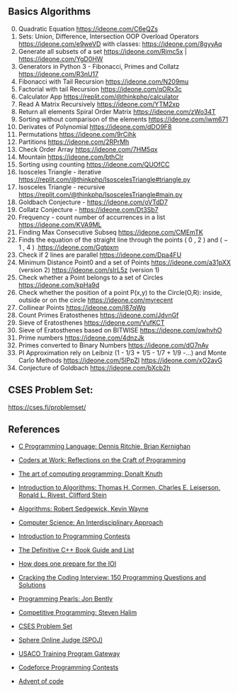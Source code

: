 ## Basics Algorithms
 0. Quadratic Equation https://ideone.com/C6eQZs
 1. Sets: Union, Difference, Intersection OOP Overload Operators https://ideone.com/e9weVD with classes: https://ideone.com/8gyyAq
 2. Generate all subsets of a set https://ideone.com/Rjmc5x | https://ideone.com/YgD0HW
 3. Generators in Python 3 - Fibonacci, Primes and Collatz https://ideone.com/R3nU17
 4. Fibonacci with Tail Recursion https://ideone.com/N209mu
 5. Factorial with tail Recursion https://ideone.com/qORx3c
 6. Calculator App https://replit.com/@thinkphp/calculator
 7. Read A Matrix Recursively https://ideone.com/YTM2xp
 8. Return all elements Spiral Order Matrix https://ideone.com/zWo34T
 9. Sorting without comparison of the elements https://ideone.com/iwm671
10. Derivates of Polynomial https://ideone.com/dDO9F8
11. Permutations https://ideone.com/9rCihk
12. Partitions https://ideone.com/2RPrMh
13. Check Order Array https://ideone.com/7HM5qx
14. Mountain https://ideone.com/bthCIr
15. Sorting using counting https://ideone.com/QUOfCC
16. Isosceles Triangle - iterative https://replit.com/@thinkphp/IsoscelesTriangle#triangle.py
17. Isosceles Triangle - recursive https://replit.com/@thinkphp/IsoscelesTriangle#main.py
18. Goldbach Conjecture - https://ideone.com/oVTdD7
19. Collatz Conjecture - https://ideone.com/Dt3Sb7
20. Frequency - count number of accurrences in a list https://ideone.com/KVA9ML
21. Finding Max Consecutive Subseq https://ideone.com/CMEmTK
22. Finds the equation of the straight line through the points  ( 0 , 2 )  and  ( − 1 , 4 ) .https://ideone.com/Ggtpxm
23. Check if 2 lines are parallel https://ideone.com/Dpa4FU
24. Minimum Distance Point0 and a set of Points https://ideone.com/a31pXX (version 2) https://ideone.com/sIrL5z (version 1)
25. Check whether a Point belongs to a set of Circles https://ideone.com/kpHa9d
26. Check whether the position of a point P(x,y) to the Circle(O,R): inside, outside or on the circle https://ideone.com/myrecent
27. Collinear Points https://ideone.com/l87qWg
28. Count Primes Eratosthenes https://ideone.com/JdvnGf
29. Sieve of Eratosthenes https://ideone.com/VufKCT
30. Sieve of Eratosthenes based on BITWISE https://ideone.com/owhvhO
31. Prime numbers https://ideone.com/4dnzJk
32. Primes converted to Binary Numbers https://ideone.com/dO7nAy
33. PI Approximation rely on Leibniz (1  - 1/3 + 1/5 - 1/7 + 1/9 -...) and Monte Carlo Methods https://ideone.com/5lPpZl https://ideone.com/xO2avG
34. Conjecture of Goldbach https://ideone.com/bXcb2h

## CSES Problem Set:
https://cses.fi/problemset/

## References


<ul>
  <li>
    <p><a href="https://kremlin.cc/k&amp;r.pdf">C Programming Language: Dennis Ritchie, Brian Kernighan</a></p>
  </li>
  <li>
    <p><a href="https://www.amazon.com/Coders-Work-Reflections-Craft-Programming/dp/1430219483">Coders at Work: Reflections on the Craft of Programming</a></p>
  </li>
  <li>
    <p><a href="https://www.amazon.com/Computer-Programming-Volumes-1-4A-Boxed/dp/0321751043">The art of computing programming: Donalt Knuth</a></p>
  </li>
  <li>
    <p><a href="https://www.amazon.com/Introduction-Algorithms-Thomas-H-Cormen/dp/0262033844/">Introduction to Algorithms: Thomas H. Cormen, Charles E. Leiserson, Ronald L. Rivest, Clifford Stein</a></p>
  </li>
  <li>
    <p><a href="https://www.amazon.com/Algorithms-4th-Robert-Sedgewick/dp/032157351X/">Algorithms: Robert Sedgewick, Kevin Wayne</a></p>
  </li>
  <li>
    <p><a href="https://www.amazon.com/Computer-Science-Interdisciplinary-Robert-Sedgewick/dp/0134076427">Computer Science: An Interdisciplinary Approach</a></p>
  </li>
  <li>
    <p><a href="https://web.stanford.edu/class/cs97si/">Introduction to Programming Contests</a></p>
  </li>
  <li>
    <p><a href="https://stackoverflow.com/questions/388242/the-definitive-c-book-guide-and-list">The Definitive C++ Book Guide and List</a></p>
  </li>
  <li>
    <p><a href="https://www.quora.com/How-does-one-prepare-for-the-IOI-Aiming-for-gold/answer/Brian-Bi">How does one prepare for the IOI</a></p>
  </li>
  <li>
    <p><a href="https://www.amazon.com/Cracking-Coding-Interview-Programming-Questions/dp/098478280X">Cracking the Coding Interview: 150 Programming Questions and Solutions</a></p>
  </li>
  <li>
    <p><a href="https://www.amazon.com/Programming-Pearls-2nd-Jon-Bentley/dp/0201657880">Programming Pearls: Jon Bently</a></p>
  </li>
  <li>
    <p><a href="https://cpbook.net/details">Competitive Programming: Steven Halim</a></p>
  </li>
  <li>
    <p><a href="https://cses.fi/problemset/user/166019/">CSES Problem Set</a></p>
  </li>
  <li>
    <p><a href="https://www.spoj.com/">Sphere Online Judge (SPOJ)</a></p>
  </li>
  <li>
    <p><a href="https://train.usaco.org/">USACO Training Program Gateway</a></p>
  </li>
  <li>
    <p><a href="https://codeforces.com/profile/thinkphp">Codeforce Programming Contests</a></p>
  </li>
  <li>
    <p><a href="https://adventofcode.com/">Advent of code</a></p>
  </li>
</ul>

